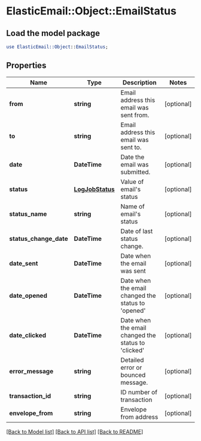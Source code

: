 # ElasticEmail::Object::EmailStatus

## Load the model package
```perl
use ElasticEmail::Object::EmailStatus;
```

## Properties
Name | Type | Description | Notes
------------ | ------------- | ------------- | -------------
**from** | **string** | Email address this email was sent from. | [optional] 
**to** | **string** | Email address this email was sent to. | [optional] 
**date** | **DateTime** | Date the email was submitted. | [optional] 
**status** | [**LogJobStatus**](LogJobStatus.md) | Value of email&#39;s status | [optional] 
**status_name** | **string** | Name of email&#39;s status | [optional] 
**status_change_date** | **DateTime** | Date of last status change. | [optional] 
**date_sent** | **DateTime** | Date when the email was sent | [optional] 
**date_opened** | **DateTime** | Date when the email changed the status to &#39;opened&#39; | [optional] 
**date_clicked** | **DateTime** | Date when the email changed the status to &#39;clicked&#39; | [optional] 
**error_message** | **string** | Detailed error or bounced message. | [optional] 
**transaction_id** | **string** | ID number of transaction | [optional] 
**envelope_from** | **string** | Envelope from address | [optional] 

[[Back to Model list]](../README.md#documentation-for-models) [[Back to API list]](../README.md#documentation-for-api-endpoints) [[Back to README]](../README.md)


